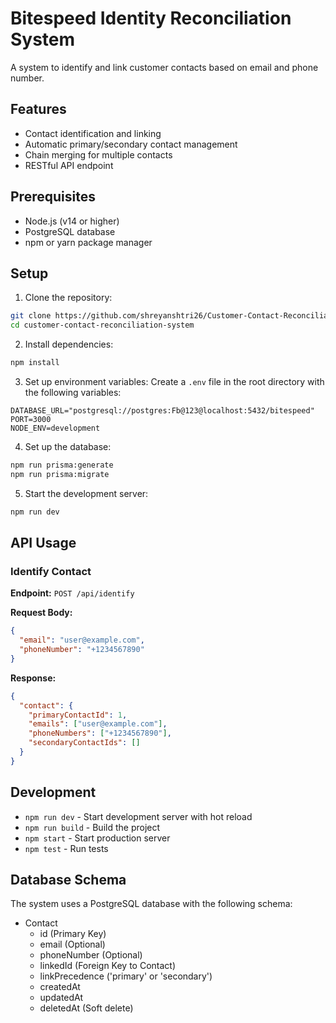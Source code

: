 # Bitespeed Identity Reconciliation System

A system to identify and link customer contacts based on email and phone number.

## Features

- Contact identification and linking
- Automatic primary/secondary contact management
- Chain merging for multiple contacts
- RESTful API endpoint

## Prerequisites

- Node.js (v14 or higher)
- PostgreSQL database
- npm or yarn package manager

## Setup

1. Clone the repository:
```bash
git clone https://github.com/shreyanshtri26/Customer-Contact-Reconciliation-System.git
cd customer-contact-reconciliation-system
```

2. Install dependencies:
```bash
npm install
```

3. Set up environment variables:
Create a `.env` file in the root directory with the following variables:
```
DATABASE_URL="postgresql://postgres:Fb@123@localhost:5432/bitespeed"
PORT=3000
NODE_ENV=development
```

4. Set up the database:
```bash
npm run prisma:generate
npm run prisma:migrate
```

5. Start the development server:
```bash
npm run dev
```

## API Usage

### Identify Contact

**Endpoint:** `POST /api/identify`

**Request Body:**
```json
{
  "email": "user@example.com",
  "phoneNumber": "+1234567890"
}
```

**Response:**
```json
{
  "contact": {
    "primaryContactId": 1,
    "emails": ["user@example.com"],
    "phoneNumbers": ["+1234567890"],
    "secondaryContactIds": []
  }
}
```

## Development

- `npm run dev` - Start development server with hot reload
- `npm run build` - Build the project
- `npm start` - Start production server
- `npm test` - Run tests

## Database Schema

The system uses a PostgreSQL database with the following schema:

- Contact
  - id (Primary Key)
  - email (Optional)
  - phoneNumber (Optional)
  - linkedId (Foreign Key to Contact)
  - linkPrecedence ('primary' or 'secondary')
  - createdAt
  - updatedAt
  - deletedAt (Soft delete)
